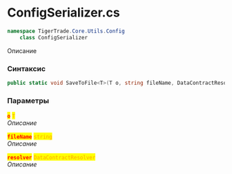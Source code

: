 
# ConfigSerializer.cs
```csharp
namespace TigerTrade.Core.Utils.Config  
    class ConfigSerializer
```

Описание

### Синтаксис
```csharp
public static void SaveToFile<T>(T o, string fileName, DataContractResolver resolver = null)
```

### Параметры  
<mark style="color:red;">**`o`**</mark> <mark style="color:orange;">`T`</mark>  
 *Описание*  
  
<mark style="color:red;">**`fileName`**</mark> <mark style="color:orange;">`string`</mark>  
 *Описание*  
  
<mark style="color:red;">**`resolver`**</mark> <mark style="color:orange;">`DataContractResolver`</mark>  
 *Описание*  
  

                    
                    